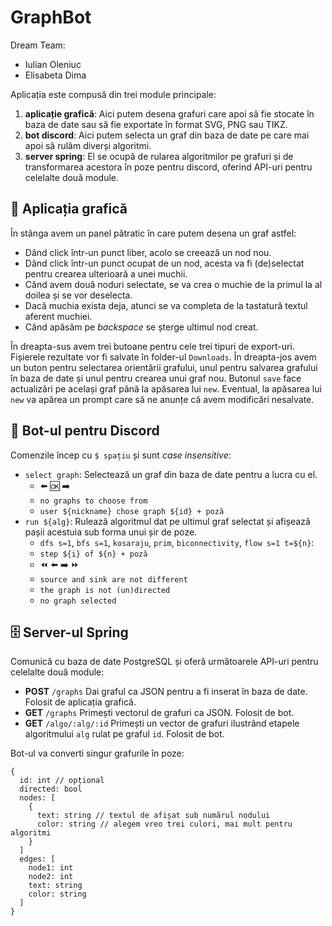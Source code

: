 # GraphBot

Dream Team:

- Iulian Oleniuc
- Elisabeta Dima

Aplicația este compusă din trei module principale:

1. **aplicație grafică**: Aici putem desena grafuri care apoi să fie stocate în baza de date sau să fie exportate în format SVG, PNG sau TIKZ.
2. **bot discord**: Aici putem selecta un graf din baza de date pe care mai apoi să rulăm diverși algoritmi.
3. **server spring**: El se ocupă de rularea algoritmilor pe grafuri și de transformarea acestora în poze pentru discord, oferind API-uri pentru celelalte două module.

## 🎨 Aplicația grafică

În stânga avem un panel pătratic în care putem desena un graf astfel:

- Dând click într-un punct liber, acolo se creează un nod nou.
- Dând click într-un punct ocupat de un nod, acesta va fi (de)selectat pentru crearea ulterioară a unei muchii.
- Când avem două noduri selectate, se va crea o muchie de la primul la al doilea și se vor deselecta.
- Dacă muchia exista deja, atunci se va completa de la tastatură textul aferent muchiei.
- Când apăsăm pe *backspace* se șterge ultimul nod creat.

În dreapta-sus avem trei butoane pentru cele trei tipuri de export-uri. Fișierele rezultate vor fi salvate în folder-ul `Downloads`. În dreapta-jos avem un buton pentru selectarea orientării grafului, unul pentru salvarea grafului în baza de date și unul pentru crearea unui graf nou. Butonul `save` face actualizări pe același graf până la apăsarea lui `new`. Eventual, la apăsarea lui `new` va apărea un prompt care să ne anunțe că avem modificări nesalvate.

## 🤖 Bot-ul pentru Discord

Comenzile încep cu `$ spațiu` și sunt *case insensitive*:

- `select graph`: Selectează un graf din baza de date pentru a lucra cu el.
    - ⬅️ 🆗 ➡️
    - `no graphs to choose from`
    - `user ${nickname} chose graph ${id} + poză`
- `run ${alg}`: Rulează algoritmul dat pe ultimul graf selectat și afișează pașii acestuia sub forma unui șir de poze.
    - `dfs s=1`, `bfs s=1`, `kosaraju`, `prim`, `biconnectivity`, `flow s=1 t=${n}`:
    - `step ${i} of ${n} + poză`
    - ⏪ ⬅️ ➡️ ⏩
    - `source and sink are not different`
    - `the graph is not (un)directed`
    - `no graph selected`

## 🗄️ Server-ul Spring

Comunică cu baza de date PostgreSQL și oferă următoarele API-uri pentru celelalte două module:

- **POST** `/graphs` Dai graful ca JSON pentru a fi inserat în baza de date. Folosit de aplicația grafică.
- **GET** `/graphs` Primești vectorul de grafuri ca JSON. Folosit de bot.
- **GET** `/algo/:alg/:id` Primești un vector de grafuri ilustrând etapele algoritmului `alg` rulat pe graful `id`. Folosit de bot.

Bot-ul va converti singur grafurile în poze:

```
{
  id: int // opțional
  directed: bool
  nodes: [
    {
      text: string // textul de afișat sub numărul nodului
      color: string // alegem vreo trei culori, mai mult pentru algoritmi
    }
  ]
  edges: [
    node1: int
    node2: int
    text: string
    color: string
  ]
}
```
